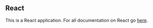## React

This is a React application. For all documentation on React go [here](https://react.dev/).
